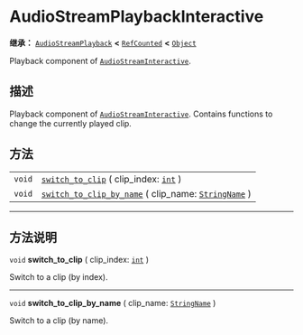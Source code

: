 <!-- ⚠ 请勿编辑本文件 ⚠ -->
<!-- 本文档使用脚本从 WeDot 引擎源码仓库生成。 -->
<!-- 生成脚本：https://github.com/WeDot-Engine/WeDot/tree/4.3/doc/tools/make_md.py； -->
<!-- 原文件：https://github.com/WeDot-Engine/WeDot/tree/4.3/modules/interactive_music/doc_classes/AudioStreamPlaybackInteractive.xml。 -->

<div id="_class_audiostreamplaybackinteractive"></div>

# AudioStreamPlaybackInteractive

**继承：** [`AudioStreamPlayback`](class_audiostreamplayback.md) **<** [`RefCounted`](class_refcounted.md) **<** [`Object`](class_object.md)

Playback component of [`AudioStreamInteractive`](class_audiostreaminteractive.md).

## 描述

Playback component of [`AudioStreamInteractive`](class_audiostreaminteractive.md). Contains functions to change the currently played clip.

## 方法

|||
|:-:|:--|
| `void` | [`switch_to_clip`](#class_audiostreamplaybackinteractive_method_switch_to_clip) ( clip_index: [`int`](class_int.md) )                              |
| `void` | [`switch_to_clip_by_name`](#class_audiostreamplaybackinteractive_method_switch_to_clip_by_name) ( clip_name: [`StringName`](class_stringname.md) ) |

<!-- rst-class:: classref-section-separator -->

---

## 方法说明

<div id="_class_audiostreamplaybackinteractive_method_switch_to_clip"></div>

`void` **switch_to_clip** ( clip_index: [`int`](class_int.md) )<div id="class_audiostreamplaybackinteractive_method_switch_to_clip"></div>

Switch to a clip (by index).

<!-- rst-class:: classref-item-separator -->

---

<div id="_class_audiostreamplaybackinteractive_method_switch_to_clip_by_name"></div>

`void` **switch_to_clip_by_name** ( clip_name: [`StringName`](class_stringname.md) )<div id="class_audiostreamplaybackinteractive_method_switch_to_clip_by_name"></div>

Switch to a clip (by name).

[^virtual]: 本方法通常需要用户覆盖才能生效。
[^const]: 本方法无副作用，不会修改该实例的任何成员变量。
[^vararg]: 本方法除了能接受在此处描述的参数外，还能够继续接受任意数量的参数。
[^constructor]: 本方法用于构造某个类型。
[^static]: 调用本方法无需实例，可直接使用类名进行调用。
[^operator]: 本方法描述的是使用本类型作为左操作数的有效运算符。
[^bitfield]: 这个值是由下列位标志构成位掩码的整数。
[^void]: 无返回值。
